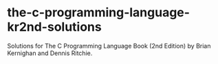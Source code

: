 # the-c-programming-language-kr2nd-solutions
Solutions for The C Programming Language Book (2nd Edition) by Brian Kernighan and Dennis Ritchie.
